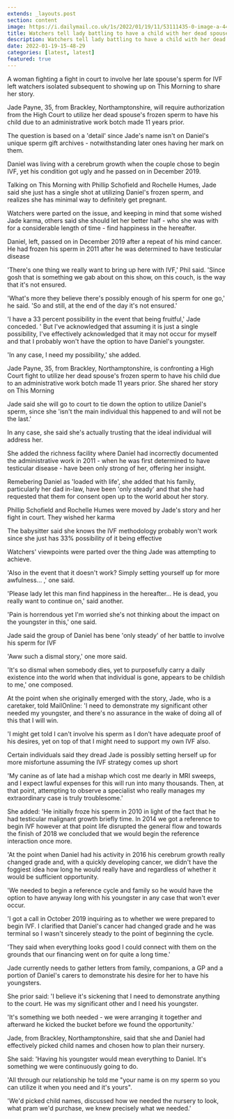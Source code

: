 ```yaml
---
extends: _layouts.post
section: content
image: https://i.dailymail.co.uk/1s/2022/01/19/11/53111435-0-image-a-44_1642591306712.jpg 
title: Watchers tell lady battling to have a child with her dead spouses sperm to allow him to find happiness in the hereafter 
description: Watchers tell lady battling to have a child with her dead spouses sperm to allow him to find happiness in the hereafter 
date: 2022-01-19-15-48-29 
categories: [latest, latest] 
featured: true 
--- 
```

A woman fighting a fight in court to involve her late spouse's sperm for IVF left watchers isolated subsequent to showing up on This Morning to share her story.

Jade Payne, 35, from Brackley, Northamptonshire, will require authorization from the High Court to utilize her dead spouse's frozen sperm to have his child due to an administrative work botch made 11 years prior.

The question is based on a 'detail' since Jade's name isn't on Daniel's unique sperm gift archives - notwithstanding later ones having her mark on them.

Daniel was living with a cerebrum growth when the couple chose to begin IVF, yet his condition got ugly and he passed on in December 2019.

Talking on This Morning with Phillip Schofield and Rochelle Humes, Jade said she just has a single shot at utilizing Daniel's frozen sperm, and realizes she has minimal way to definitely get pregnant.

Watchers were parted on the issue, and keeping in mind that some wished Jade karma, others said she should let her better half - who she was with for a considerable length of time - find happiness in the hereafter.

Daniel, left, passed on in December 2019 after a repeat of his mind cancer. He had frozen his sperm in 2011 after he was determined to have testicular disease

'There's one thing we really want to bring up here with IVF,' Phil said. 'Since gosh that is something we gab about on this show, on this couch, is the way that it's not ensured.

'What's more they believe there's possibly enough of his sperm for one go,' he said. 'So and still, at the end of the day it's not ensured.'

'I have a 33 percent possibility in the event that being fruitful,' Jade conceded. ' But I've acknowledged that assuming it is just a single possibility, I've effectively acknowledged that it may not occur for myself and that I probably won't have the option to have Daniel's youngster.

'In any case, I need my possibility,' she added.

Jade Payne, 35, from Brackley, Northamptonshire, is confronting a High Court fight to utilize her dead spouse's frozen sperm to have his child due to an administrative work botch made 11 years prior. She shared her story on This Morning

Jade said she will go to court to tie down the option to utilize Daniel's sperm, since she 'isn't the main individual this happened to and will not be the last.'

In any case, she said she's actually trusting that the ideal individual will address her.

She added the richness facility where Daniel had incorrectly documented the administrative work in 2011 - when he was first determined to have testicular disease - have been only strong of her, offering her insight.

Remebering Daniel as 'loaded with life', she added that his family, particularly her dad in-law, have been 'only steady' and that she had requested that them for consent open up to the world about her story.

Phillip Schofield and Rochelle Humes were moved by Jade's story and her fight in court. They wished her karma

The babysitter said she knows the IVF methodology probably won't work since she just has 33% possibility of it being effective

Watchers' viewpoints were parted over the thing Jade was attempting to achieve.

'Also in the event that it doesn't work? Simply setting yourself up for more awfulness… ,' one said.

'Please lady let this man find happiness in the hereafter... He is dead, you really want to continue on,' said another.

'Pain is horrendous yet I'm worried she's not thinking about the impact on the youngster in this,' one said.

Jade said the group of Daniel has bene 'only steady' of her battle to involve his sperm for IVF

'Aww such a dismal story,' one more said.

'It's so dismal when somebody dies, yet to purposefully carry a daily existence into the world when that individual is gone, appears to be childish to me,' one composed.

At the point when she originally emerged with the story, Jade, who is a caretaker, told MailOnline: 'I need to demonstrate my significant other needed my youngster, and there's no assurance in the wake of doing all of this that I will win.

'I might get told I can't involve his sperm as I don't have adequate proof of his desires, yet on top of that I might need to support my own IVF also.

Certain individuals said they dread Jade is possibly setting herself up for more misfortune assuming the IVF strategy comes up short

'My canine as of late had a mishap which cost me dearly in MRI sweeps, and I expect lawful expenses for this will run into many thousands. Then, at that point, attempting to observe a specialist who really manages my extraordinary case is truly troublesome.'

She added: 'He initially froze his sperm in 2010 in light of the fact that he had testicular malignant growth briefly time. In 2014 we got a reference to begin IVF however at that point life disrupted the general flow and towards the finish of 2018 we concluded that we would begin the reference interaction once more.

'At the point when Daniel had his activity in 2016 his cerebrum growth really changed grade and, with a quickly developing cancer, we didn't have the foggiest idea how long he would really have and regardless of whether it would be sufficient opportunity.

'We needed to begin a reference cycle and family so he would have the option to have anyway long with his youngster in any case that won't ever occur.

'I got a call in October 2019 inquiring as to whether we were prepared to begin IVF. I clarified that Daniel's cancer had changed grade and he was terminal so I wasn't sincerely steady to the point of beginning the cycle.

'They said when everything looks good I could connect with them on the grounds that our financing went on for quite a long time.'

Jade currently needs to gather letters from family, companions, a GP and a portion of Daniel's carers to demonstrate his desire for her to have his youngsters.

She prior said: 'I believe it's sickening that I need to demonstrate anything to the court. He was my significant other and I need his youngster.

'It's something we both needed - we were arranging it together and afterward he kicked the bucket before we found the opportunity.'

Jade, from Brackley, Northamptonshire, said that she and Daniel had effectively picked child names and chosen how to plan their nursery.

She said: 'Having his youngster would mean everything to Daniel. It's something we were continuously going to do.

'All through our relationship he told me "your name is on my sperm so you can utilize it when you need and it's yours".

'We'd picked child names, discussed how we needed the nursery to look, what pram we'd purchase, we knew precisely what we needed.'